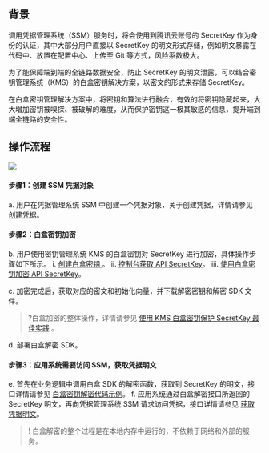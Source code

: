 ## 背景
调用凭据管理系统（SSM）服务时，将会使用到腾讯云账号的 SecretKey 作为身份的认证，其中大部分用户直接以 SecretKey 的明文形式存储，例如明文暴露在代码中、放置在配置中心、上传至 Git 等方式，风险系数极大。

为了能保障端到端的全链路数据安全，防止 SecretKey 的明文泄露，可以结合密钥管理系统（KMS）的白盒密钥解决方案，以密文的形式来存储 SecretKey。

在白盒密钥管理解决方案中，将密钥和算法进行融合，有效的将密钥隐藏起来，大大增加密钥被嗅探、被破解的难度，从而保护密钥这一极其敏感的信息，提升端到端全链路的安全性。

## 操作流程
![](https://qcloudimg.tencent-cloud.cn/raw/68c39f2d1a322e70877f893a5cd8f641.png)
#### 步骤1：创建 SSM 凭据对象
a. 用户在凭据管理系统 SSM 中创建一个凭据对象，关于创建凭据，详情请参见 [创建凭据](https://cloud.tencent.com/document/product/1140/40865)。

#### 步骤2：白盒密钥加密
b. 用户使用密钥管理系统 KMS 的白盒密钥对 SecretKey 进行加密，具体操作步骤如下所示。
   i. [创建白盒密钥 ](https://cloud.tencent.com/document/product/573/54236#.E6.AD.A5.E9.AA.A41.EF.BC.9A.E5.88.9B.E5.BB.BA.E7.99.BD.E7.9B.92.E5.AF.86.E9.92.A5)。
   ii. [控制台获取 API SecretKey](https://cloud.tencent.com/document/product/573/54236#.E6.AD.A5.E9.AA.A42.EF.BC.9A.E6.8E.A7.E5.88.B6.E5.8F.B0.E8.8E.B7.E5.8F.96-api-secretkey)。
   iii. [使用白盒密钥加密 API SecretKey](https://cloud.tencent.com/document/product/573/54236#.E6.AD.A5.E9.AA.A44.EF.BC.9A.E4.BD.BF.E7.94.A8.E7.99.BD.E7.9B.92.E5.AF.86.E9.92.A5.E5.8A.A0.E5.AF.86-api-secretkey)。
 
c. 加密完成后，获取对应的密文和初始化向量，并下载解密密钥和解密 SDK 文件。
>?白盒加密的整体操作，详情请参见 [使用 KMS 白盒密钥保护 SecretKey 最佳实践](https://cloud.tencent.com/document/product/573/54236) 。
>
d. 部署白盒解密 SDK。

#### 步骤3：应用系统需要访问 SSM，获取凭据明文
e. 首先在业务逻辑中调用白盒 SDK 的解密函数，获取到 SecretKey 的明文，接口详情请参见 [白盒密钥解密代码示例](https://cloud.tencent.com/document/product/573/54237)。
f. 应用系统通过白盒解密接口所返回的 SecretKey 明文，再向凭据管理系统 SSM 请求访问凭据，接口详情请参见 [获取凭据明文](https://cloud.tencent.com/document/product/1140/40522)。 
>! 白盒解密的整个过程是在本地内存中运行的，不依赖于网络和外部的服务。
